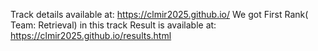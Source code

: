Track details available at: https://clmir2025.github.io/
We got First Rank( Team: Retrieval) in this track
Result is available at: https://clmir2025.github.io/results.html
